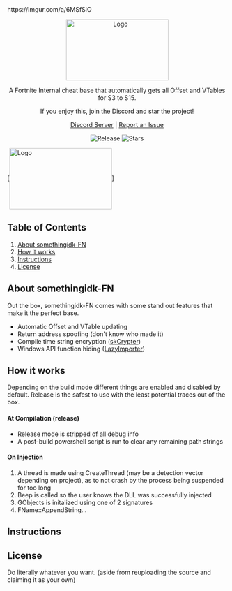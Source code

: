 <!-- LOGO -->https://imgur.com/a/6MSfSiO
<p align="center">
	<img align="center" src="https://i.imgur.com/LbbSQUq.png" alt="Logo" width="235" height="140">
</p>

<p align="center">A Fortnite Internal cheat base that automatically gets all Offset and VTables for S3 to S15.</p>
<p align="center">If you enjoy this, join the Discord and star the project!</p>
<p align="center">
	<a href="https://discord.gg/Hg5dTFP7jy">Discord Server</a> |
	<a href="https://github.com/raax7/OG-Fortnite-Cheat/issues">Report an Issue</a>
</p>
<p align="center">
    <img alt="Release" src="https://img.shields.io/github/v/release/raax7/OG-Fortnite-Cheat?color=blue&style=for-the-badge">
    <img alt="Stars" src="https://img.shields.io/github/stars/raax7/OG-Fortnite-Cheat?color=blue&style=for-the-badge">
</p>

[<img align="center" src="https://imgur.com/a/6MSfSiO.png" alt="Logo" width="235" height="140">]

<!-- TABLE OF CONTENTS -->
## Table of Contents

<ol>
    <li><a href="#about-somethingidk-fn">About somethingidk-FN</a></li>
    <li><a href="#how-it-works">How it works</a></li>
    <li><a href="#instructions">Instructions</a></li>
    <li><a href="#license">License</a></li>
</ol>



<!-- ABOUT somethingidk-FN -->
## About somethingidk-FN

Out the box, somethingidk-FN comes with some stand out features that make it the perfect base.
- Automatic Offset and VTable updating
- Return address spoofing (don't know who made it)
- Compile time string encryption ([skCrypter](https://github.com/skadro-official/skCrypter))
- Windows API function hiding ([LazyImporter](https://github.com/JustasMasiulis/lazy_importer))



<!-- HOW IT WORKS -->
## How it works

Depending on the build mode different things are enabled and disabled by default. Release is the safest to use with the least potential traces out of the box.

#### At Compilation (release)
- Release mode is stripped of all debug info
- A post-build powershell script is run to clear any remaining path strings

#### On Injection
1. A thread is made using CreateThread (may be a detection vector depending on project), as to not crash by the process being suspended for too long
2. Beep is called so the user knows the DLL was successfully injected
3. GObjects is initalized using one of 2 signatures
4. FName::AppendString...



<!-- INSTRUCTIONS -->
## Instructions



<!-- LICENSE -->
## License

Do literally whatever you want. (aside from reuploading the source and claiming it as your own)

